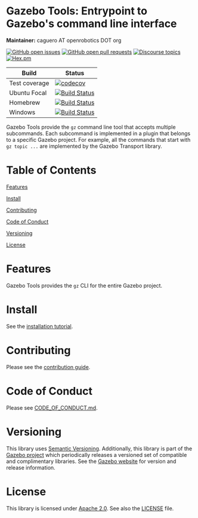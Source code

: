 # Gazebo Tools: Entrypoint to Gazebo's command line interface

**Maintainer:** caguero AT openrobotics DOT org

[![GitHub open issues](https://img.shields.io/github/issues-raw/gazebosim/gz-tools.svg)](https://github.com/gazebosim/gz-tools/issues)
[![GitHub open pull requests](https://img.shields.io/github/issues-pr-raw/gazebosim/gz-tools.svg)](https://github.com/gazebosim/gz-tools/pulls)
[![Discourse topics](https://img.shields.io/discourse/https/community.gazebosim.org/topics.svg)](https://community.gazebosim.org)
[![Hex.pm](https://img.shields.io/hexpm/l/plug.svg)](https://www.apache.org/licenses/LICENSE-2.0)

Build | Status
-- | --
Test coverage | [![codecov](https://codecov.io/gh/gazebosim/gz-tools/branch/ign-tools2/graph/badge.svg)](https://codecov.io/gh/gazebosim/gz-tools)
Ubuntu Focal  | [![Build Status](https://build.osrfoundation.org/buildStatus/icon?job=ignition_tools-ci-ign-tools2-focal-amd64)](https://build.osrfoundation.org/job/ignition_tools-ci-ign-tools2-focal-amd64)
Homebrew      | [![Build Status](https://build.osrfoundation.org/buildStatus/icon?job=ignition_tools-ci-ign-tools2-homebrew-amd64)](https://build.osrfoundation.org/job/ignition_tools-ci-ign-tools2-homebrew-amd64)
Windows       | [![Build Status](https://build.osrfoundation.org/buildStatus/icon?job=ign_tools-ign-2-win)](https://build.osrfoundation.org/job/ign_tools-ign-2-win)

Gazebo Tools provide the `gz` command line tool that accepts multiple
subcommands. Each subcommand is implemented in a plugin that belongs to a
specific Gazebo project. For example, all the commands that start with
`gz topic ...` are implemented by the Gazebo Transport library.

# Table of Contents

[Features](#features)

[Install](#install)

[Contributing](#contributing)

[Code of Conduct](#code-of-conduct)

[Versioning](#versioning)

[License](#license)

# Features

Gazebo Tools provides the `gz` CLI for the entire Gazebo project.

# Install

See the [installation tutorial](https://gazebosim.org/api/tools/2.0/install.html).

# Contributing

Please see the [contribution guide](https://gazebosim.org/docs/all/contributing).

# Code of Conduct

Please see
[CODE_OF_CONDUCT.md](https://github.com/gazebosim/gz-sim/blob/main/CODE_OF_CONDUCT.md).

# Versioning

This library uses [Semantic Versioning](https://semver.org/). Additionally, this library is part of the [Gazebo project](https://gazebosim.org) which periodically releases a versioned set of compatible and complimentary libraries. See the [Gazebo website](https://gazebosim.org) for version and release information.

# License

This library is licensed under [Apache 2.0](https://www.apache.org/licenses/LICENSE-2.0). See also the [LICENSE](https://github.com/gazebosim/gz-tools/blob/main/LICENSE) file.
